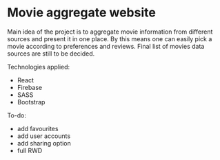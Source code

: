 # Movie aggregate website

Main idea of the project is to aggregate movie information from different sources and present it in one place. By this means one can easily pick a movie according to preferences and reviews. Final list of movies data sources are still to be decided.  

Technologies applied:
- React
- Firebase
- SASS
- Bootstrap

To-do:
- add favourites
- add user accounts
- add sharing option
- full RWD
